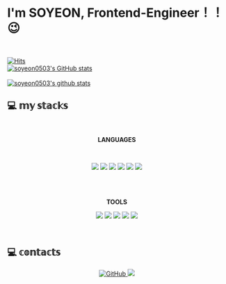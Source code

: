 
# I'm SOYEON,  Frontend-Engineer！！😉
<br/>

[![Hits](https://hits.seeyoufarm.com/api/count/incr/badge.svg?url=https%3A%2F%2Fgithub.com%2Fsoyeon0503hit-counter&count_bg=%233D5BC8&title_bg=%23000000&icon=&icon_color=%23E7E7E7&title=hits&edge_flat=true)](https://hits.seeyoufarm.com) 
<br />
[![soyeon0503's GitHub stats](https://github-readme-stats.vercel.app/api?username=soyeon0503)](https://github.com/anuraghazra/github-readme-stats)  
<br />
[![soyeon0503's github stats](https://github-readme-stats.vercel.app/api/top-langs/?username=soyeon0503&show_icons=true&hide_border=true&title_color=004386&icon_color=004386&layout=compact)](https://github.com/soyeon0503)



## 💻  𝕞𝕪 𝕤𝕥𝕒𝕔𝕜𝕤  
<br/>
<p align="center">
    <b>LANGUAGES</b> 
</p>
<br />
<p align="center">
<img src="https://img.shields.io/badge/Html-E34F26?style=for-the-badge&logo=HTML5&logoColor=white"/> 
    <img src="https://img.shields.io/badge/CSS-1572B6?style=for-the-badge&logo=CSS3&logoColor=white"/> 
    <img src="https://img.shields.io/badge/JavaScript-F7DF1E?style=for-the-badge&logo=JavaScript&logoColor=white"/> 
    <img src="https://img.shields.io/badge/React-61DAFB?style=for-the-badge&logo=React&logoColor=white"/> 
    <img src="https://img.shields.io/badge/JAVA-007396?style=for-the-badge&logo=JAVA&logoColor=white"/>  
    <img src="https://img.shields.io/badge/MYSQL-4479A1?style=for-the-badge&logo=MySQL&logoColor=white"/>
 </p>   
 <br/>
 <br/>
 <p align="center">
    <b>TOOLS</b> 
</p>
<p align="center">
<img src="https://img.shields.io/badge/ANDROID-3DDC84?style=for-the-badge&logo=Android&logoColor=white"/>
<img src="https://img.shields.io/badge/Eclipse IDE-2C2255?style=for-the-badge&logo=Eclipse IDE&logoColor=white"/>
<img src="https://img.shields.io/badge/IntelliJ IDEA-000000?style=for-the-badge&logo=IntelliJ IDEA&logoColor=white"/>
<img src="https://img.shields.io/badge/Visual Studio Code-007ACC?style=for-the-badge&logo=Visual Studio Code&logoColor=white"/>
    <img src="https://img.shields.io/badge/Git-F05032?style=for-the-badge&logo=Git&logoColor=white"/>
</p>
    


<br/>

## 💻 𝕔𝕠𝕟𝕥𝕒𝕔𝕥𝕤 
<p align="center">
<a href = "https://github.com/soyeon0503"><img alt="GitHub" src="https://img.shields.io/badge/GitHub-94399E.svg?&style=for-the-badge&logo=GitHub&logoColor=white"/>
</a> <a href="bless0053@gmail.com"><img src="https://img.shields.io/badge/Gmail-d14836?style=for-the-badge&logo=Gmail&logoColor=white&link=GMAIL"/>
</a>
</p>
<br/>



